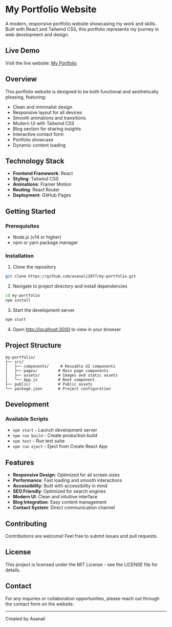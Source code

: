 # My Portfolio Website

A modern, responsive portfolio website showcasing my work and skills. Built with React and Tailwind CSS, this portfolio represents my journey in web development and design.

## Live Demo

Visit the live website: [My Portfolio](https://asanali2077.github.io/my-portfolio)

## Overview

This portfolio website is designed to be both functional and aesthetically pleasing, featuring:

* Clean and minimalist design
* Responsive layout for all devices
* Smooth animations and transitions
* Modern UI with Tailwind CSS
* Blog section for sharing insights
* Interactive contact form
* Portfolio showcase
* Dynamic content loading

## Technology Stack

* **Frontend Framework**: React
* **Styling**: Tailwind CSS
* **Animations**: Framer Motion
* **Routing**: React Router
* **Deployment**: GitHub Pages

## Getting Started

### Prerequisites

* Node.js (v14 or higher)
* npm or yarn package manager

### Installation

1. Clone the repository
```bash
git clone https://github.com/asanali2077/my-portfolio.git
```

2. Navigate to project directory and install dependencies
```bash
cd my-portfolio
npm install
```

3. Start the development server
```bash
npm start
```

4. Open [http://localhost:3000](http://localhost:3000) to view in your browser

## Project Structure

```
my-portfolio/
├── src/
│   ├── components/     # Reusable UI components
│   ├── pages/         # Main page components
│   ├── assets/        # Images and static assets
│   └── App.js         # Root component
├── public/            # Public assets
└── package.json       # Project configuration
```

## Development

### Available Scripts

* `npm start` - Launch development server
* `npm run build` - Create production build
* `npm test` - Run test suite
* `npm run eject` - Eject from Create React App

## Features

* **Responsive Design**: Optimized for all screen sizes
* **Performance**: Fast loading and smooth interactions
* **Accessibility**: Built with accessibility in mind
* **SEO Friendly**: Optimized for search engines
* **Modern UI**: Clean and intuitive interface
* **Blog Integration**: Easy content management
* **Contact System**: Direct communication channel

## Contributing

Contributions are welcome! Feel free to submit issues and pull requests.

## License

This project is licensed under the MIT License - see the LICENSE file for details.

## Contact

For any inquiries or collaboration opportunities, please reach out through the contact form on the website.

---

Created by Asanali
